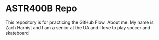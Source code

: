 # ASTR400B Repo
This repository is for practicing the GitHub Flow.
About me:
My name is Zach Harnist and I am a senior at the UA and I love to play soccer and skateboard
